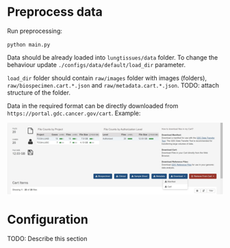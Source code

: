 # Preprocess data

Run preprocessing:

`python main.py`

Data should be already loaded into `lungtissues/data` folder. To change the behaviour update `./configs/data/default/load_dir` parameter.

`load_dir` folder should contain `raw/images` folder with images (folders), `raw/biospecimen.cart.*.json` and `raw/metadata.cart.*.json`. TODO: attach structure of the folder.



Data in the required format can be directly downloaded from `https://portal.gdc.cancer.gov/cart`. Example:

![Alt text](download_data_example.jpg?raw=true "Example")

# Configuration

TODO: Describe this section